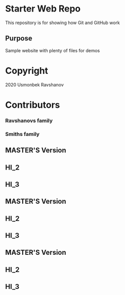 # Starter Web Repo

This repository is for showing how Git and GitHub work

## Purpose

Sample website with plenty of files for demos

# Copyright

2020 Usmonbek Ravshanov

# Contributors
### Ravshanovs family
### Smiths family
## MASTER'S Version
## HI_2
## HI_3
## MASTER'S Version
## HI_2
## HI_3
## MASTER'S Version
## HI_2
## HI_3